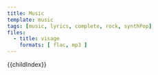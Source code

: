 ```yaml
---
title: Music
template: music
tags: [music, lyrics, complete, rock, synthPop]
files:
  - title: visage
    formats: [ flac, mp3 ]
---
```


{{childIndex}}
